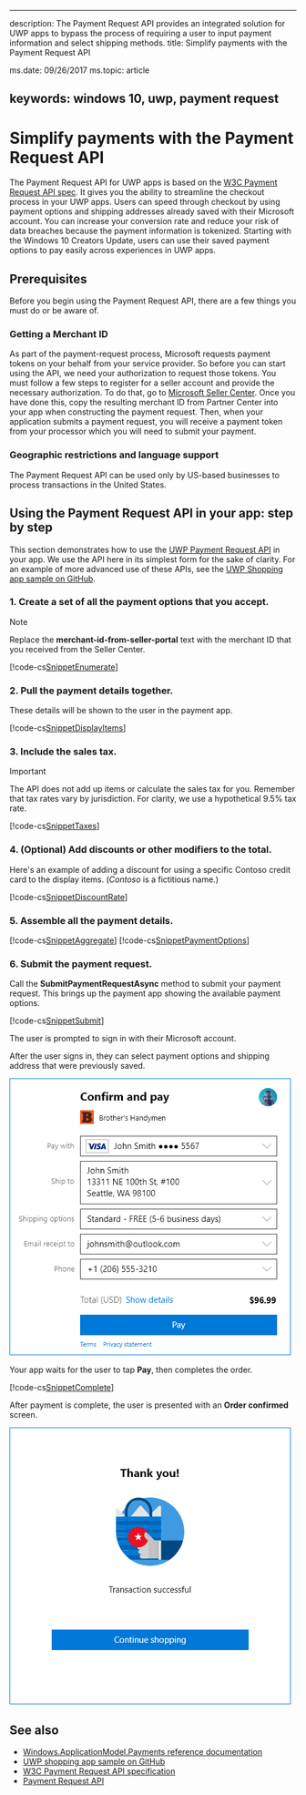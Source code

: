 ﻿---

description: The Payment Request API provides an integrated solution for UWP apps to bypass the process of requiring a user to input payment information and select shipping methods.
title: Simplify payments with the Payment Request API

ms.date: 09/26/2017
ms.topic: article


keywords: windows 10, uwp, payment request
---

# Simplify payments with the Payment Request API
The Payment Request API  for UWP apps is based on the [W3C Payment Request API spec](https://w3c.github.io/browser-payment-api/). It gives you the ability to streamline the checkout process in your UWP apps. Users can speed through checkout by using payment options and shipping addresses already saved with their Microsoft account. You can increase your conversion rate and reduce your risk of data breaches because the payment information is tokenized. Starting with the Windows 10 Creators Update, users can use their saved payment options to pay easily across  experiences in UWP apps.

## Prerequisites
Before you begin using the Payment Request API, there are a few things you must do or be aware of.

### Getting a Merchant ID
As part of the payment-request process, Microsoft requests payment tokens on your behalf from your service provider. So before you can start using the API, we need your authorization to request those tokens.  You must follow a few steps to register for a seller account and provide the necessary authorization. To do that, go to [Microsoft Seller Center](https://seller.microsoft.com/en-us/dashboard/registration/seller/?accountprogram=uwp). Once you have done this, copy the resulting merchant ID from Partner Center into your app when constructing the payment request. Then, when your application submits a payment request, you will receive a payment token from your processor which you will need to submit your payment.

### Geographic restrictions and language support
The Payment Request API can be used only by US-based businesses to process transactions in the United States.

## Using the Payment Request API in your app: step by step
This section demonstrates how to use the [UWP Payment Request API](https://docs.microsoft.com/en-us/uwp/api/windows.applicationmodel.payments) in your app. We use the API here in its simplest form for the sake of clarity. For an example of more advanced use of these APIs, see the [UWP Shopping app sample on GitHub](https://github.com/Microsoft/Windows-appsample-shopping).

### 1. Create a set of all the payment options that you accept.
> [!Note]
> Replace the **merchant-id-from-seller-portal** text with the merchant ID that you received from the Seller Center.

[!code-cs[SnippetEnumerate](./code/PaymentsApiSample/PaymentsApiSample/MainPage.xaml.cs#SnippetEnumerate)]

### 2. Pull the payment details together. 

These details will be shown to the user in the payment app. 

[!code-cs[SnippetDisplayItems](./code/PaymentsApiSample/PaymentsApiSample/MainPage.xaml.cs#SnippetDisplayItems)]

### 3. Include the sales tax. 

> [!Important]
> The API does not add up items or calculate the sales tax for you. Remember that tax rates vary by jurisdiction. For clarity, we use a hypothetical 9.5% tax rate.

[!code-cs[SnippetTaxes](./code/PaymentsApiSample/PaymentsApiSample/MainPage.xaml.cs#SnippetTaxes)]

### 4. (Optional)  Add discounts or other modifiers to the total. 

Here's an example of adding a discount for using a specific Contoso credit card to the display items. (*Contoso* is a fictitious name.)

[!code-cs[SnippetDiscountRate](./code/PaymentsApiSample/PaymentsApiSample/MainPage.xaml.cs#SnippetDiscountRate)]

### 5. Assemble all the payment details.

[!code-cs[SnippetAggregate](./code/PaymentsApiSample/PaymentsApiSample/MainPage.xaml.cs#SnippetAggregate)]
[!code-cs[SnippetPaymentOptions](./code/PaymentsApiSample/PaymentsApiSample/MainPage.xaml.cs#SnippetPaymentOptions)]

### 6. Submit the payment request. 

Call the **SubmitPaymentRequestAsync** method to submit your payment request. This brings up the payment app showing the available payment options.

[!code-cs[SnippetSubmit](./code/PaymentsApiSample/PaymentsApiSample/MainPage.xaml.cs#SnippetSubmit)]

The user is prompted to sign in with their Microsoft account.

After the user signs in, they can select payment options and shipping address that were previously saved.

![Payment Request UI](./images/33.png "Payment Request UI")

Your app waits for the user to tap **Pay**, then completes the order.

[!code-cs[SnippetComplete](./code/PaymentsApiSample/PaymentsApiSample/MainPage.xaml.cs#SnippetComplete)]

After payment is complete, the user is presented with an **Order confirmed** screen.

![Order confirmed](./images/44.png "Order confirmed ")

## See also
- [Windows.ApplicationModel.Payments reference documentation](https://docs.microsoft.com/en-us/uwp/api/windows.applicationmodel.payments)
- [UWP shopping app sample on GitHub](https://github.com/Microsoft/Windows-appsample-shopping)
- [W3C Payment Request API specification](http://www.w3.org/TR/payment-request/)
- [Payment Request API ](https://docs.microsoft.com/en-us/microsoft-edge/dev-guide/device/payment-request-api)

